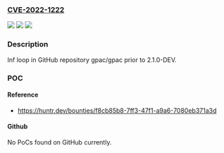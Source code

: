 ### [CVE-2022-1222](https://cve.mitre.org/cgi-bin/cvename.cgi?name=CVE-2022-1222)
![](https://img.shields.io/static/v1?label=Product&message=gpac%2Fgpac&color=blue)
![](https://img.shields.io/static/v1?label=Version&message=%3C%202.1.0-DEV%20&color=brighgreen)
![](https://img.shields.io/static/v1?label=Vulnerability&message=CWE-835%20Loop%20with%20Unreachable%20Exit%20Condition&color=brighgreen)

### Description

Inf loop in GitHub repository gpac/gpac prior to 2.1.0-DEV.

### POC

#### Reference
- https://huntr.dev/bounties/f8cb85b8-7ff3-47f1-a9a6-7080eb371a3d

#### Github
No PoCs found on GitHub currently.

